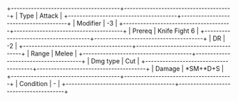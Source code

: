 +--------------------------------------+--------------------------------------+
| Type                                 | Attack                               |
+--------------------------------------+--------------------------------------+
| Modifier                             | -3                               |
+--------------------------------------+--------------------------------------+
| Prereq                               | Knife Fight 6                        |
+--------------------------------------+--------------------------------------+
| DR                                   | -2                                   |
+--------------------------------------+--------------------------------------+
| Range                                | Melee                                |
+--------------------------------------+--------------------------------------+
| Dmg type                             | Cut                                  |
+--------------------------------------+--------------------------------------+
| Damage                               | *SM+*D+S                         |
+--------------------------------------+--------------------------------------+
| Condition                            | -                                    |
+--------------------------------------+--------------------------------------+

